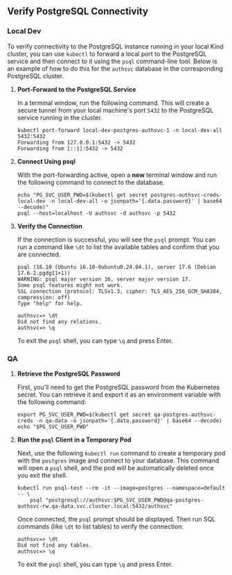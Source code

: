 ## Verify PostgreSQL Connectivity

### Local Dev

To verify connectivity to the PostgreSQL instance running in your local Kind cluster, you can use
`kubectl` to forward a local port to the PostgreSQL service and then connect to it using the `psql`
command-line tool. Below is an example of how to do this for the `authsvc` database in the corresponding
PostgreSQL cluster.

1. **Port-Forward to the PostgreSQL Service**

    In a terminal window, run the following command. This will create a secure tunnel from your local
    machine's port `5432` to the PostgreSQL service running in the cluster.
    
    ```shell
    kubectl port-forward local-dev-postgres-authsvc-1 -n local-dev-all 5432:5432
    Forwarding from 127.0.0.1:5432 -> 5432
    Forwarding from [::1]:5432 -> 5432
    ```

2. **Connect Using psql**

    With the port-forwarding active, open a **new** terminal window and run the following command to
    connect to the database. 
    
    ```shell
    echo "PG_SVC_USER_PWD=$(kubectl get secret postgres-authsvc-creds-local-dev -n local-dev-all -o jsonpath='{.data.password}' | base64 --decode)"
    psql --host=localhost -U authsvc -d authsvc -p 5432
    ```

3. **Verify the Connection**

    If the connection is successful, you will see the `psql` prompt. You can run a command like `\dt` to
    list the available tables and confirm that you are connected.
    
    ```shell
    psql (16.10 (Ubuntu 16.10-0ubuntu0.24.04.1), server 17.6 (Debian 17.6-2.pgdg11+1))
    WARNING: psql major version 16, server major version 17.
    Some psql features might not work.
    SSL connection (protocol: TLSv1.3, cipher: TLS_AES_256_GCM_SHA384, compression: off)
    Type "help" for help.
    
    authsvc=> \dt
    Did not find any relations.
    authsvc=> \q
    ```

    To exit the `psql` shell, you can type `\q` and press Enter.

### QA

1. **Retrieve the PostgreSQL Password**

    First, you'll need to get the PostgreSQL password from the Kubernetes secret. You can retrieve it
    and export it as an environment variable with the following command:
    
    ```shell
    export PG_SVC_USER_PWD=$(kubectl get secret qa-postgres-authsvc-creds -n qa-data -o jsonpath='{.data.password}' | base64 --decode)
    echo "$PG_SVC_USER_PWD"   
    ```

2. **Run the `psql` Client in a Temporary Pod**

    Next, use the following `kubectl run` command to create a temporary pod with the `postgres` image
    and connect to your database. This command will open a `psql` shell, and the pod will be
    automatically deleted once you exit the shell.
    
    ```shell
    kubectl run psql-test --rm -it --image=postgres --namespace=default -- \
        psql "postgresql://authsvc:$PG_SVC_USER_PWD@qa-postgres-authsvc-rw.qa-data.svc.cluster.local:5432/authsvc"
    ```
    
    Once connected, the `psql` prompt should be displayed. Then run SQL commands (like `\dt` to list
    tables) to verify the connection:
    
    ```shell
    authsvc=> \dt
    Did not find any tables.
    authsvc=> \q 
    ```
    
    To exit the `psql` shell, you can type `\q` and press Enter.
